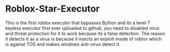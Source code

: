 # Roblox-Star-Executor
This is the first roblox executor that bypasses Byfron and its a level 7 keyless executor first ever uploaded to github, you need to disabled virus and threat protection for it to work because its a false detection.
The reason it detects it as a virus is because it injects an exploit inside of roblox which is against TOS and makes windows anti-virus detect it.
